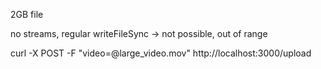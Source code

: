 2GB file

no streams, regular writeFileSync
-> not possible, out of range


curl -X POST -F "video=@large_video.mov" http://localhost:3000/upload